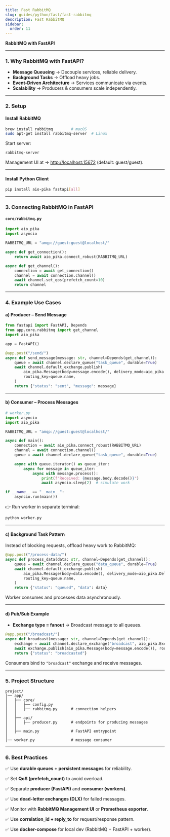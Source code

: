 ```yaml
---
title: Fast RabbitMQ
slug: guides/python/fast/fast-rabbitmq
description: Fast RabbitMQ
sidebar:
  order: 11
---
```


**RabbitMQ with FastAPI**

---

### 1. Why RabbitMQ with FastAPI?

- **Message Queueing** → Decouple services, reliable delivery.
- **Background Tasks** → Offload heavy jobs.
- **Event-Driven Architecture** → Services communicate via events.
- **Scalability** → Producers & consumers scale independently.

---

### 2. Setup

#### Install RabbitMQ

```bash
brew install rabbitmq        # macOS
sudo apt-get install rabbitmq-server  # Linux
```

Start server:

```bash
rabbitmq-server
```

Management UI at → [http://localhost:15672](http://localhost:15672) (default: guest/guest).

---

#### Install Python Client

```bash
pip install aio-pika fastapi[all]
```

---

### 3. Connecting RabbitMQ in FastAPI

#### `core/rabbitmq.py`

```python
import aio_pika
import asyncio

RABBITMQ_URL = "amqp://guest:guest@localhost/"

async def get_connection():
    return await aio_pika.connect_robust(RABBITMQ_URL)

async def get_channel():
    connection = await get_connection()
    channel = await connection.channel()
    await channel.set_qos(prefetch_count=10)
    return channel
```

---

### 4. Example Use Cases

#### a) **Producer – Send Message**

```python
from fastapi import FastAPI, Depends
from app.core.rabbitmq import get_channel
import aio_pika

app = FastAPI()

@app.post("/send/")
async def send_message(message: str, channel=Depends(get_channel)):
    queue = await channel.declare_queue("task_queue", durable=True)
    await channel.default_exchange.publish(
        aio_pika.Message(body=message.encode(), delivery_mode=aio_pika.DeliveryMode.PERSISTENT),
        routing_key=queue.name,
    )
    return {"status": "sent", "message": message}
```

---

#### b) **Consumer – Process Messages**

```python
# worker.py
import asyncio
import aio_pika

RABBITMQ_URL = "amqp://guest:guest@localhost/"

async def main():
    connection = await aio_pika.connect_robust(RABBITMQ_URL)
    channel = await connection.channel()
    queue = await channel.declare_queue("task_queue", durable=True)

    async with queue.iterator() as queue_iter:
        async for message in queue_iter:
            async with message.process():
                print(f"Received: {message.body.decode()}")
                await asyncio.sleep(2)  # simulate work

if __name__ == "__main__":
    asyncio.run(main())
```

👉 Run worker in separate terminal:

```bash
python worker.py
```

---

#### c) **Background Task Pattern**

Instead of blocking requests, offload heavy work to RabbitMQ:

```python
@app.post("/process-data/")
async def process_data(data: str, channel=Depends(get_channel)):
    queue = await channel.declare_queue("data_queue", durable=True)
    await channel.default_exchange.publish(
        aio_pika.Message(body=data.encode(), delivery_mode=aio_pika.DeliveryMode.PERSISTENT),
        routing_key=queue.name,
    )
    return {"status": "queued", "data": data}
```

Worker consumes and processes data asynchronously.

---

#### d) **Pub/Sub Example**

- **Exchange type = fanout** → Broadcast message to all queues.

```python
@app.post("/broadcast/")
async def broadcast(message: str, channel=Depends(get_channel)):
    exchange = await channel.declare_exchange("broadcast", aio_pika.ExchangeType.FANOUT)
    await exchange.publish(aio_pika.Message(body=message.encode()), routing_key="")
    return {"status": "broadcasted"}
```

Consumers bind to `"broadcast"` exchange and receive messages.

---

### 5. Project Structure

```
project/
│── app/
│   ├── core/
│   │   ├── config.py
│   │   ├── rabbitmq.py      # connection helpers
│   │
│   ├── api/
│   │   ├── producer.py      # endpoints for producing messages
│   │
│   ├── main.py              # FastAPI entrypoint
│
│── worker.py                # message consumer
```

---

### 6. Best Practices

✅ Use **durable queues + persistent messages** for reliability.

✅ Set **QoS (prefetch_count)** to avoid overload.

✅ Separate **producer (FastAPI)** and **consumer (workers)**.

✅ Use **dead-letter exchanges (DLX)** for failed messages.

✅ Monitor with **RabbitMQ Management UI** or **Prometheus exporter**.

✅ Use **correlation_id + reply_to** for request/response pattern.

✅ Use **docker-compose** for local dev (RabbitMQ + FastAPI + worker).
